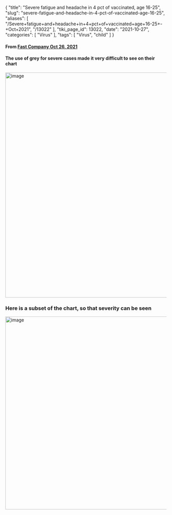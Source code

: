 {
    "title": "Severe fatigue and headache in 4 pct of vaccinated, age 16-25",
    "slug": "severe-fatigue-and-headache-in-4-pct-of-vaccinated-age-16-25",
    "aliases": [
        "/Severe+fatigue+and+headache+in+4+pct+of+vaccinated+age+16-25+-+Oct+2021",
        "/13022"
    ],
    "tiki_page_id": 13022,
    "date": "2021-10-27",
    "categories": [
        "Virus"
    ],
    "tags": [
        "Virus",
        "child"
    ]
}


#### From [Fast Company Oct 26, 2021](https://www.fastcompany.com/90690786/vaccines-covid-kids-symptoms-list?partner=feedburner&utm_source=feedburner&utm_medium=feed&utm_campaign=Feed%3A+fastcompany%2Fheadlines+%28Fast+Company%29)

#### The use of grey for severe cases made it very difficult to see on their chart

<img src="https://d1bk1kqxc0sym.cloudfront.net/attachments/jpeg/children-side-effects.jpg" alt="image" width="700">

### Here is a subset of the chart, so that severity can be seen

<img src="https://d1bk1kqxc0sym.cloudfront.net/attachments/jpeg/severe-side-effects.jpg" alt="image" width="600">